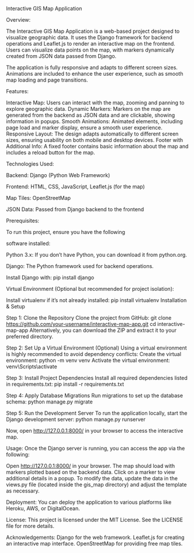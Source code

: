 Interactive GIS Map Application

Overview:

The Interactive GIS Map Application is a web-based project designed to visualize geographic data. It uses the Django framework for backend operations and Leaflet.js to render an interactive map on the frontend. Users can visualize data points on the map, with markers dynamically created from JSON data passed from Django.

The application is fully responsive and adapts to different screen sizes. Animations are included to enhance the user experience, such as smooth map loading and page transitions.

Features:

Interactive Map: Users can interact with the map, zooming and panning to explore geographic data.
Dynamic Markers: Markers on the map are generated from the backend as JSON data and are clickable, showing information in popups.
Smooth Animations: Animated elements, including page load and marker display, ensure a smooth user experience.
Responsive Layout: The design adapts automatically to different screen sizes, ensuring usability on both mobile and desktop devices.
Footer with Additional Info: A fixed footer contains basic information about the map and includes a reload button for the map.

Technologies Used:

Backend: Django (Python Web Framework)

Frontend: HTML, CSS, JavaScript, Leaflet.js (for the map)

Map Tiles: OpenStreetMap

JSON Data: Passed from Django backend to the frontend

Prerequisites:

To run this project, ensure you have the following

software installed:

Python 3.x: If you don’t have Python, you can download it from python.org.

Django: The Python framework used for backend operations.

Install Django with:
    pip install django

Virtual Environment (Optional but recommended for project isolation):

Install virtualenv if it’s not already installed:
    pip install virtualenv
Installation & Setup

Step 1: Clone the Repository
Clone the project from GitHub:
    git clone https://github.com/your-username/interactive-map-app.git
    cd interactive-map-app
Alternatively, you can download the ZIP and extract it to your preferred directory.


Step 2: Set Up a Virtual Environment (Optional)
Using a virtual environment is highly recommended to avoid dependency conflicts:
Create the virtual environment:
    python -m venv venv
Activate the virtual environment:
    venv\Scripts\activate


Step 3: Install Project Dependencies
Install all required dependencies listed in requirements.txt:
    pip install -r requirements.txt


Step 4: Apply Database Migrations
Run migrations to set up the database schema:
    python manage.py migrate


Step 5: Run the Development Server
To run the application locally, start the Django development server:
    python manage.py runserver

Now, open http://127.0.0.1:8000/ in your browser to access the interactive map.



Usage:
Once the Django server is running, you can access the app via the following:

Open http://127.0.0.1:8000/ in your browser.
The map should load with markers plotted based on the backend data.
Click on a marker to view additional details in a popup.
To modify the data, update the data in the views.py file (located inside the gis_map directory) and adjust the template as necessary.



Deployment:
You can deploy the application to various platforms like Heroku, AWS, or DigitalOcean.



License:
This project is licensed under the MIT License. See the LICENSE file for more details.



Acknowledgements:
Django for the web framework.
Leaflet.js for creating an interactive map interface.
OpenStreetMap for providing free map tiles.



